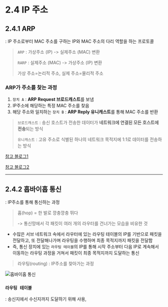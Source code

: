# 2.4 IP 주소

## 2.4.1 ARP


: IP 주소로부터 MAC 주소를 구하는 IP와 MAC 주소의 다리 역할을 하는 프로토콜


> `ARP` : 가상주소 (IP) -> 실제주소 (MAC) 변환
> 
> `RARP` : 실제주소 (MAC) -> 가상주소 (IP) 변환
> 
> 가상 주소=논리적 주소, 실제 주소=물리적 주소
> 

###  ARP가 주소를 찾는 과정
1. `장치 A` : **ARP Request 브로드캐스트**를 보냄
2. IP주소에 해당하는 특정 MAC 주소를 찾음
3. 해당 주소와 일치하는 `장치 B` : **ARP Reply 유니캐스트**를 통해 MAC 주소를 반환


> `브로드캐스트` : 송신 호스트가 전송한 데이터가 **네트워크에 연결된 모든 호스트에 전송**되는 방식 
> 
> `유니캐스트` : 고유 주소로 식별된 하나의 네트워크 목적지에 1:1로 데이터를 전송하는 방식
>

[참고 블로그1](https://aws-hyoh.tistory.com/70)

[참고 블로그2](https://kujung.tistory.com/entry/%EB%84%A4%ED%8A%B8%EC%9B%8C%ED%81%AC-ARP-%EA%B0%9C%EB%85%90-%EB%B0%8F-%EB%8F%99%EC%9E%91%EB%B0%A9%EC%8B%9D)

***

## 2.4.2 홉바이홉 통신


: IP주소를 통해 통신하는 과정

> 홉(hop) = 한 발로 깡충깡충 뛰다
> 
> -> 통신망에서 각 패킷이 여러 개의 라우터를 건너가는 모습을 비유한 것

* 수많은 서브 네트워크 속에서 라우터에 있는 라우팅 테이블의 IP를 기반으로 패킷을 전달하고, 또 전달해나가며 라우팅을 수행하며 최종 목적지까지 패킷을 전달함
* 즉, 통신 장치에 있는 `라우팅 테이블`의 IP를 통해 시작 주소부터 다음 IP로 계속해서 이동하는 라우팅 과정을 거쳐서 패킷이 최종 목적지까지 도달하는 통신

> 라우팅(routing) : IP주소를 찾아가는 과정

![홉바이홉 통신](https://velog.velcdn.com/images/jiyaho/post/dfaabd97-b501-465e-857d-0a021cd8347b/image.png)

### `라우팅 테이블`


: 송신지에서 수신지까지 도달하기 위해 사용, 
